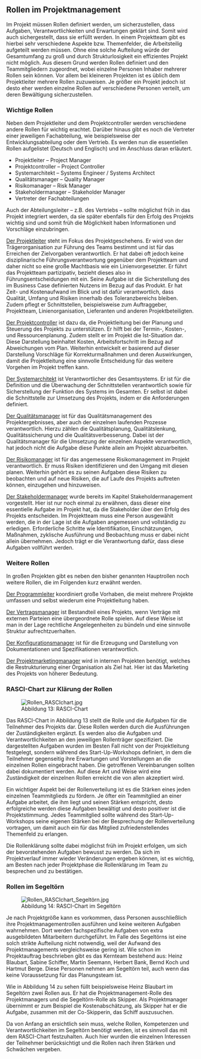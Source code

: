 ## Rollen im Projektmanagement
Im Projekt müssen Rollen definiert werden, um sicherzustellen, dass Aufgaben, Verantwortlichkeiten und Erwartungen geklärt sind. Somit wird auch sichergestellt, dass sie erfüllt werden. In einem Projektteam gibt es hierbei sehr verschiedene Aspekte bzw. Themenfelder, die Arbeitsteilig aufgeteilt werden müssen. Ohne eine solche Aufteilung würde der Gesamtumfang zu groß und durch Strukturlosigkeit ein effizientes Projekt nicht möglich. Aus diesem Grund werden Rollen definiert und den Teammitgliedern zugeordnet, wobei einzelne Personen Inhaber mehrerer Rollen sein können. Vor allem bei kleineren Projekten ist es üblich dem Projektleiter mehrere Rollen zuzuweisen. Je größer ein Projekt jedoch ist desto eher werden einzelne Rollen auf verschiedene Personen verteilt, um deren Bewältigung sicherzustellen.

### Wichtige Rollen
Neben dem Projektleiter und dem Projektcontroller werden verschiedene andere Rollen für wichtig erachtet. Darüber hinaus gibt es noch die Vertreter einer jeweiligen Fachabteilung, wie beispielsweise der Entwicklungsabteilung oder dem Vertrieb. Es werden nun die essentiellen Rollen aufgelistet (Deutsch und Englisch) und im Anschluss daran erläutert.
- Projektleiter – Project Manager
- Projektcontroller – Project Controller
- Systemarchitekt – Systems Engineer / Systems Architect
- Qualitätsmanager – Quality Manager
- Risikomanager – Risk Manager
- Stakeholdermanager – Stakeholder Manager
- Vertreter der Fachabteilungen

Auch der Abteilungsleiter – z.B. des Vertriebs – sollte möglichst früh in das Projekt integriert werden, da sie später ebenfalls für den Erfolg des Projekts wichtig sind und somit früh die Möglichkeit haben Informationen und Vorschläge einzubringen.

<u>Der Projektleiter</u> steht im Fokus des Projektgeschehens. Er wird von der Trägerorganisation zur Führung des Teams bestimmt und ist für das Erreichen der Zielvorgaben verantwortlich. Er hat dabei oft jedoch keine disziplinarische Führungsverantwortung gegenüber dem Projektteam und daher nicht so eine große Machtbasis wie ein Linienvorgesetzter. Er führt das Projektteam partizipativ, bezieht dieses also in Führungsentscheidungen mit ein. Seine Aufgabe ist die Sicherstellung des im Business Case definierten Nutzens im Bezug auf das Produkt. Er hat Zeit- und Kostenaufwand im Blick und ist dafür verantwortlich, dass Qualität, Umfang und Risiken innerhalb des Toleranzbereichs bleiben. Zudem pflegt er Schnittstellen, beispielsweise zum Auftraggeber, Projektteam, Linienorganisation, Lieferanten und anderen Projektbeteiligten.

<u>Der Projektcontroller</u> ist dazu da, die Projektleitung bei der Planung und Steuerung des Projekts zu unterstützen. Er hilft bei der Termin-, Kosten-, und Ressourcenplanung. Zudem stellt er im Projekt die Ist-Situation dar. Diese Darstellung beinhaltet Kosten, Arbeitsfortschritt im Bezug auf Abweichungen vom Plan. Weiterhin entwickelt er basierend auf dieser Darstellung Vorschläge für Korrekturmaßnahmen und deren Auswirkungen, damit die Projektleitung eine sinnvolle Entscheidung für das weitere Vorgehen im Projekt treffen kann.

<u>Der Systemarchitekt</u> ist Verantwortlicher des Gesamtsystems. Er ist für die Definition und die Überwachung der Schnittstellen verantwortlich sowie für Sicherstellung der Funktion des Systems im Gesamten. Er selbst ist dabei die Schnittstelle zur Umsetzung des Projekts, indem er die Anforderungen definiert.

<u>Der Qualitätsmanager</u> ist für das Qualitätsmanagement des Projektergebnisses, aber auch der einzelnen laufenden Prozesse verantwortlich. Hierzu zählen die Qualitätsplanung, Qualitätslenkung, Qualitätssicherung und die Qualitätsverbesserung. Dabei ist der Qualitätsmanager für die Umsetzung der einzelnen Aspekte verantwortlich, hat jedoch nicht die Aufgabe diese Punkte allein am Projekt abzuarbeiten.

<u>Der Risikomanager</u> ist für das angemessene Risikomanagement im Projekt verantwortlich. Er muss Risiken identifizieren und den Umgang mit diesen planen. Weiterhin gehört es zu seinen Aufgaben diese Risiken zu beobachten und auf neue Risiken, die auf Laufe des Projekts auftreten können, einzugehen und hinzuweisen.

<u>Der Stakeholdermanager</u> wurde bereits im Kapitel Stakeholdermanagement vorgestellt. Hier ist nur noch einmal zu erwähnen, dass dieser eine essentielle Aufgabe im Projekt hat, da die Stakeholder über den Erfolg des Projekts entscheiden. Im Projektteam muss eine Person ausgewählt werden, die in der Lage ist die Aufgaben angemessen und vollständig zu erledigen. Erforderliche Schritte wie Identifikation, Einschätzungen, Maßnahmen, zyklische Ausführung und Beobachtung muss er dabei nicht allein übernehmen. Jedoch trägt er die Verantwortung dafür, dass diese Aufgaben vollführt werden.

### Weitere Rollen
In großen Projekten gibt es neben den bisher genannten Hauptrollen noch weitere Rollen, die im Folgenden kurz erwähnt werden.

<u>Der Programmleiter</u> koordiniert große Vorhaben, die meist mehrere Projekte umfassen und selbst wiederum eine Projektleitung haben.

<u>Der Vertragsmanager</u> ist Bestandteil eines Projekts, wenn Verträge mit externen Parteien eine übergeordnete Rolle spielen. Auf diese Weise ist man in der Lage rechtliche Angelegenheiten zu bündeln und eine sinnvolle Struktur aufrechtzuerhalten.

<u>Der Konfigurationsmanager</u> ist für die Erzeugung und Darstellung von Dokumentationen und Spezifikationen verantwortlich.

<u>Der Projektmarketingmanager</u> wird in internen Projekten benötigt, welches die Restrukturierung einer Organisation als Ziel hat. Hier ist das Marketing des Projekts von höherer Bedeutung.

### RASCI-Chart zur Klärung der Rollen
<figure class="fig_left" role="group">
    <img src="https://raw.githubusercontent.com/ProjektManagementGruppe3/Ausarbeitung/master/include/moritz/Rollen_RASCIchart.jpg" alt="Rollen_RASCIchart.jpg" />
    <figcaption>
        Abbildung 13: RASCI-Chart
    </figcaption>
</figure>

Das RASCI-Chart in Abbildung 13 stellt die Rolle und die Aufgaben für die Teilnehmer des Projekts dar. Diese Rollen werden durch die Ausführungen der Zuständigkeiten ergänzt. Es werden also die Aufgaben und Verantwortlichkeiten an den jeweiligen Rollenträger spezifiziert. Die dargestellten Aufgaben wurden im Besten Fall nicht von der Projektleitung festgelegt, sondern während des Start-Up-Workshops definiert, in dem die Teilnehmer gegenseitig ihre Erwartungen und Vorstellungen an die einzelnen Rollen eingebracht haben. Die getroffenen Vereinbarungen sollten dabei dokumentiert werden. Auf diese Art und Weise wird eine Zuständigkeit der einzelnen Rollen erreicht die von allen akzeptiert wird. 

Ein wichtiger Aspekt bei der Rollenverteilung ist es die Stärken eines jeden einzelnen Teammitglieds zu fördern. Je öfter ein Teammitglied an einer Aufgabe arbeitet, die ihm liegt und seinen Stärken entspricht, desto erfolgreiche werden diese Aufgaben bewältigt und desto positiver ist die Projektstimmung. Jedes Teammitglied sollte während des Start-Up-Workshops seine eigenen Stärken bei der Besprechung der Rollenverteilung vortragen, um damit auch ein für das Mitglied zufriedenstellendes Themenfeld zu erlangen.

Die Rollenklärung sollte dabei möglichst früh im Projekt erfolgen, um sich der bevorstehenden Aufgaben bewusst zu werden. Da sich im Projektverlauf immer wieder Veränderungen ergeben können, ist es wichtig, am Besten nach jeder Projektphase die Rollenklärung im Team zu besprechen und zu bestätigen. 

### Rollen im Segeltörn
<figure class="fig_right" role="group">
    <img src="https://raw.githubusercontent.com/ProjektManagementGruppe3/Ausarbeitung/master/include/moritz/Rollen_RASCIchart_Segelt%C3%B6rn.jpg" alt="Rollen_RASCIchart_Segeltörn.jpg" />
    <figcaption>
        Abbildung 14: RASCI-Chart im Segeltörn
    </figcaption>
</figure>

Je nach Projektgröße kann es vorkommen, dass Personen ausschließlich ihre Projektmanagementrollen ausführen und keine weiteren Aufgaben wahrnehmen. Dort werden fachspezifische Aufgaben von extra ausgebildeten Mitarbeitern durchgeführt. Im Falle des Segeltörns ist eine solch strikte Aufteilung nicht notwendig, weil der Aufwand des Projektmanagements vergleichsweise gering ist. Wie schon im Projektauftrag beschrieben gibt es das Kernteam bestehend aus: Heinz Blaubart, Sabine Schiffer, Martin Seemann, Herbert Bank, Bernd Koch und Hartmut Berge. Diese Personen nehmen am Segeltörn teil, auch wenn das keine Voraussetzung für das Planungsteam ist. 

Wie in Abbildung 14 zu sehen füllt beispielsweise Heinz Blaubart im Segeltörn zwei Rollen aus. Er hat die Projektmanagement-Rolle des Projektmanagers und die Segeltörn-Rolle als Skipper. Als Projektmanager übernimmt er zum Beispiel die Kostenabschätzung, als Skipper hat er die Aufgabe, zusammen mit der Co-Skipperin, das Schiff auszusuchen.

Da von Anfang an ersichtlich sein muss, welche Rollen, Kompetenzen und Verantwortlichkeiten im Segeltörn benötigt werden, ist es sinnvoll das mit dem RASCI-Chart festzuhalten. Auch hier wurden die einzelnen Interessen der Teilnehmer berücksichtigt und die Rollen nach ihren Stärken und Schwächen vergeben.
